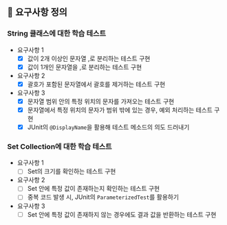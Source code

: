 ## 🥭 요구사항 정의
### String 클래스에 대한 학습 테스트
- 요구사항 1
  - [x] 값이 2개 이상인 문자열 ,로 분리하는 테스트 구현
  - [x] 값이 1개인 문자열을 ,로 분리하는 테스트 구현
- 요구사항 2
  - [x] 괄호가 포함된 문자열에서 괄호를 제거하는 테스트 구현
- 요구사항 3
  - [x] 문자열 범위 안의 특정 위치의 문자를 가져오는 테스트 구현
  - [x] 문자열에서 특정 위치의 문자가 범위 밖에 있는 경우, 예외 처리하는 테스트 구현
  - [x] JUnit의 `@DisplayName`을 활용해 테스트 메소드의 의도 드러내기

### Set Collection에 대한 학습 테스트
- 요구사항 1
  - [ ] Set의 크기를 확인하는 테스트 구현
- 요구사항 2
  - [ ] Set 안에 특정 값이 존재하는지 확인하는 테스트 구현
  - [ ] 중복 코드 발생 시, JUnit의 `ParameterizedTest`를 활용하기
- 요구사항 3
  - [ ] Set 안에 특정 값이 존재하지 않는 경우에도 결과 값을 반환하는 테스트 구현